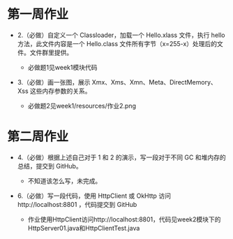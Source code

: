# 第一周作业

* 2.（必做）自定义一个 Classloader，加载一个 Hello.xlass 文件，执行 hello 方法，此文件内容是一个 Hello.class 文件所有字节（x=255-x）处理后的文件。文件群里提供。


    * 必做题1见week1模块代码
    

* 3.（必做）画一张图，展示 Xmx、Xms、Xmn、Meta、DirectMemory、Xss 这些内存参数的关系。
   
   
    * 必做题2见week1/resources/作业2.png

# 第二周作业

* 4.（必做）根据上述自己对于 1 和 2 的演示，写一段对于不同 GC 和堆内存的总结，提交到 GitHub。


    * 不知道该怎么写，未完成。


* 6.（必做）写一段代码，使用 HttpClient 或 OkHttp 访问  http://localhost:8801 ，代码提交到 GitHub


    * 作业使用HttpClient访问http://localhost:8801，代码见week2模块下的HttpServer01.java和HttpClientTest.java

